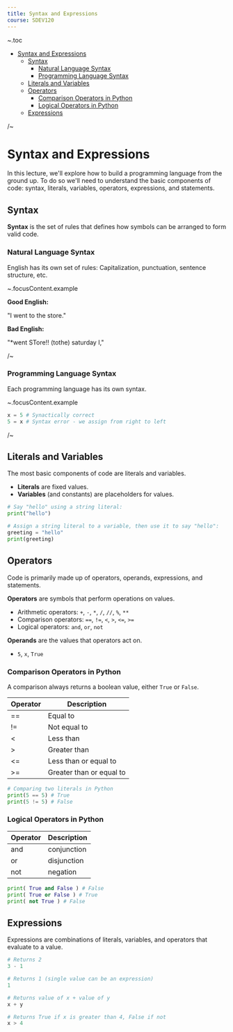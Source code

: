 ```yaml
---
title: Syntax and Expressions
course: SDEV120
---
```


~.toc

- [Syntax and Expressions](#syntax-and-expressions)
  - [Syntax](#syntax)
    - [Natural Language Syntax](#natural-language-syntax)
    - [Programming Language Syntax](#programming-language-syntax)
  - [Literals and Variables](#literals-and-variables)
  - [Operators](#operators)
    - [Comparison Operators in Python](#comparison-operators-in-python)
    - [Logical Operators in Python](#logical-operators-in-python)
  - [Expressions](#expressions)

/~

# Syntax and Expressions

In this lecture, we'll explore how to build a programming language from the ground up. To do so we'll need to understand the basic components of code: syntax, literals, variables, operators, expressions, and statements.

## Syntax

**Syntax** is the set of rules that defines how symbols can be arranged to form valid code.

### Natural Language Syntax

English has its own set of rules: Capitalization, punctuation, sentence structure, etc.

~.focusContent.example

**Good English:**

"I went to the store."

**Bad English:**

"\*went STore!! (tothe) saturday I,"

/~

### Programming Language Syntax

Each programming language has its own syntax.

~.focusContent.example

```python
x = 5 # Synactically correct
5 = x # Syntax error - we assign from right to left
```

/~

## Literals and Variables

The most basic components of code are literals and variables.

- **Literals** are fixed values.
- **Variables** (and constants) are placeholders for values.

```python
# Say "hello" using a string literal:
print("hello")

# Assign a string literal to a variable, then use it to say "hello":
greeting = "hello"
print(greeting)
```

## Operators

Code is primarily made up of operators, operands, expressions, and statements.

**Operators** are symbols that perform operations on values.

- Arithmetic operators: `+`, `-`, `*`, `/`, `//`, `%`, `**`
- Comparison operators: `==`, `!=`, `<`, `>`, `<=`, `>=`
- Logical operators: `and`, `or`, `not`

**Operands** are the values that operators act on.

- `5`, `x`, `True`

### Comparison Operators in Python

A comparison always returns a boolean value, either `True` or `False`.

| Operator | Description              |
| -------- | ------------------------ |
| ==       | Equal to                 |
| !=       | Not equal to             |
| <        | Less than                |
| >        | Greater than             |
| <=       | Less than or equal to    |
| >=       | Greater than or equal to |

```python
# Comparing two literals in Python
print(5 == 5) # True
print(5 != 5) # False
```

### Logical Operators in Python

| Operator | Description |
| -------- | ----------- |
| and      | conjunction |
| or       | disjunction |
| not      | negation    |

```python
print( True and False ) # False
print( True or False ) # True
print( not True ) # False
```

## Expressions

Expressions are combinations of literals, variables, and operators that evaluate to a value.

```python
# Returns 2
3 - 1

# Returns 1 (single value can be an expression)
1

# Returns value of x + value of y
x + y

# Returns True if x is greater than 4, False if not
x > 4
```

<!-- ## Statements

Statements are also combinations of literals, variables, and operators.

They **do** something.

```python
# Assigns value to x
x = 9
# Assigns value y
y = 3

# Branches based on the comparison of x and y
if x > y:

    # Calls a function
    print('x is greater than y')
``` -->
